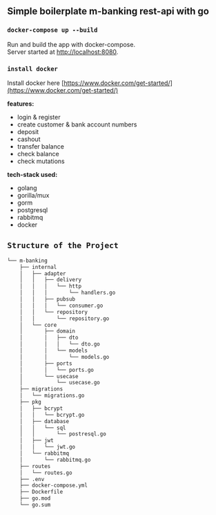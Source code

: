 ## Simple boilerplate m-banking rest-api with go

### `docker-compose up --build`
Run and build the app with docker-compose.\
Server started at [http://localhost:8080](http://localhost:8080).

### `install docker`
Install docker here [https://www.docker.com/get-started/](https://www.docker.com/get-started/)

**features:**
- login & register
- create customer & bank account numbers
- deposit
- cashout
- transfer balance
- check balance
- check mutations

**tech-stack used:**
- golang
- gorilla/mux
- gorm
- postgresql
- rabbitmq
- docker

## `Structure of the Project`
```md
└── m-banking
    ├── internal
    │   ├── adapter
    │   │   ├── delivery
    │   │   │   └── http
    │   │   │       └── handlers.go
    │   │   ├── pubsub
    │   │   │   └── consumer.go
    │   │   └── repository
    │   │       └── repository.go
    │   └── core
    │       ├── domain
    │       │   ├── dto
    │       │   │   └── dto.go
    │       │   └── models
    │       │       └── models.go
    │       ├── ports
    │       │   └── ports.go
    │       └── usecase
    │           └── usecase.go
    ├── migrations
    │   └── migrations.go
    ├── pkg
    │   ├── bcrypt
    │   │   └── bcrypt.go
    │   ├── database
    │   │   └── sql
    │   │       └── postresql.go
    │   ├── jwt
    │   │   └── jwt.go
    │   └── rabbitmq
    │       └── rabbitmq.go
    ├── routes
    │   └── routes.go
    ├── .env
    ├── docker-compose.yml
    ├── Dockerfile
    ├── go.mod
    └── go.sum
```
